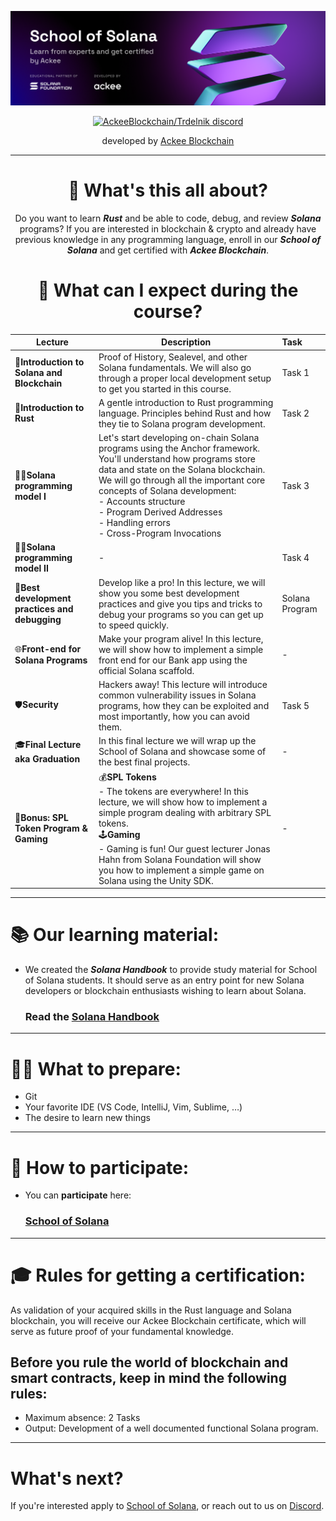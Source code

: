 
![School of Solana](https://github.com/School-of-Solana/.github/blob/main/assets/Season-5-Banner.png?raw=true)


<div align="center">

<a href="https://discord.gg/z3JVuZyFnp">
  <img src="https://discordapp.com/api/guilds/867746290678104064/widget.png?style=banner2" width="250" title="AckeeBlockchain/Trdelnik discord">
</a>

developed by [Ackee Blockchain](https://ackeeblockchain.com)

-----


# 💜 What's this all about?
Do you want to learn **_Rust_** and be able to code, debug, and review **_Solana_** programs?
If you are interested in blockchain & crypto and already have previous knowledge in any programming language,
enroll in our **_School of Solana_** and get certified with **_Ackee Blockchain_**.



# 📝 What can I expect during the course?

|Lecture|Description|Task|
|----------------------|-------------------------------|:------------------------|
|👋**Introduction to Solana and Blockchain**|Proof of History, Sealevel, and other Solana fundamentals. We will also go through a proper local development setup to get you started in this course.|Task 1|
|🧡**Introduction to Rust**|A gentle introduction to Rust programming language. Principles behind Rust and how they tie to Solana program development.|Task 2|
|👩‍💻**Solana programming model I**|Let's start developing on-chain Solana programs using the Anchor framework. You'll understand how programs store data and state on the Solana blockchain. We will go through all the important core concepts of Solana development:<br /> - Accounts structure<br /> - Program Derived Addresses<br /> - Handling errors<br /> - Cross-Program Invocations<br />|Task 3|
|👩‍💻**Solana programming model II**|-|Task 4|
|🐛**Best development practices and debugging**| Develop like a pro! In this lecture, we will show you some best development practices and give you tips and tricks to debug your programs so you can get up to speed quickly. |Solana Program|
|🌐**Front-end for Solana Programs**|Make your program alive! In this lecture, we will show how to implement a simple front end for our Bank app using the official Solana scaffold.|-|
|🛡️**Security**|Hackers away! This lecture will introduce common vulnerability issues in Solana programs, how they can be exploited and most importantly, how you can avoid them.|Task 5|
|🎓**Final Lecture aka Graduation**|In this final lecture we will wrap up the School of Solana and showcase some of the best final projects.|-|
|🍖**Bonus: SPL Token Program & Gaming**|💰**SPL Tokens**<br /> - The tokens are everywhere! In this lecture, we will show how to implement a simple program dealing with arbitrary SPL tokens.<br />🕹️**Gaming**<br /> - Gaming is fun! Our guest lecturer Jonas Hahn from Solana Foundation will show you how to implement a simple game on Solana using the Unity SDK. |-|

</div>

-----

# 📚 Our learning material:
- We created the **_Solana Handbook_** to provide study material for School of Solana students. It should serve as an entry point for new Solana developers or blockchain enthusiasts wishing to learn about Solana.

  ### Read the [Solana Handbook](https://ackeeblockchain.com/solana-handbook.pdf)

-----

# 👩‍💻 What to prepare:
- Git
- Your favorite IDE (VS Code, IntelliJ, Vim, Sublime, …)
- The desire to learn new things

-----

# 🔬 How to participate:
- You can **participate** here:
  ### [School of Solana](https://ackeeblockchain.com/school-of-solana)

-----

# 🎓 Rules for getting a certification:
As validation of your acquired skills in the Rust language and Solana blockchain, you will receive our Ackee Blockchain certificate, which will serve as future proof of your fundamental knowledge.

## Before you rule the world of blockchain and smart contracts, keep in mind the following rules:
- Maximum absence: 2 Tasks
- Output: Development of a well documented functional Solana program.

-----

# What's next?
If you're interested apply to [School of Solana](https://school-of-solana.beehiiv.com/), or reach out to us on [Discord](https://discord.gg/z3JVuZyFnp).
